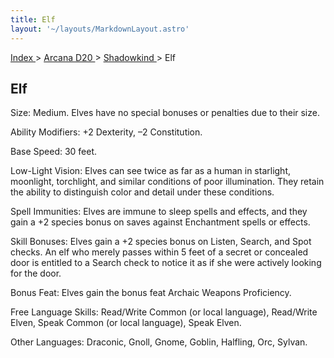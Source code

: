 ```yaml
---
title: Elf
layout: '~/layouts/MarkdownLayout.astro'
---
```


[ Index ](/) > [ Arcana D20 ](/arcana.d20.srd) > [ Shadowkind ](/arcana.d20.srd/shadowkind) > Elf

##  Elf

Size: Medium. Elves have no special bonuses or penalties due to their size.

Ability Modifiers: +2 Dexterity, –2 Constitution.

Base Speed: 30 feet.

Low-Light Vision: Elves can see twice as far as a human in starlight,
moonlight, torchlight, and similar conditions of poor illumination. They
retain the ability to distinguish color and detail under these conditions.

Spell Immunities: Elves are immune to sleep spells and effects, and they gain
a +2 species bonus on saves against Enchantment spells or effects.

Skill Bonuses: Elves gain a +2 species bonus on Listen, Search, and Spot
checks. An elf who merely passes within 5 feet of a secret or concealed door
is entitled to a Search check to notice it as if she were actively looking for
the door.

Bonus Feat: Elves gain the bonus feat Archaic Weapons Proficiency.

Free Language Skills: Read/Write Common (or local language), Read/Write Elven,
Speak Common (or local language), Speak Elven.

Other Languages: Draconic, Gnoll, Gnome, Goblin, Halfling, Orc, Sylvan.

